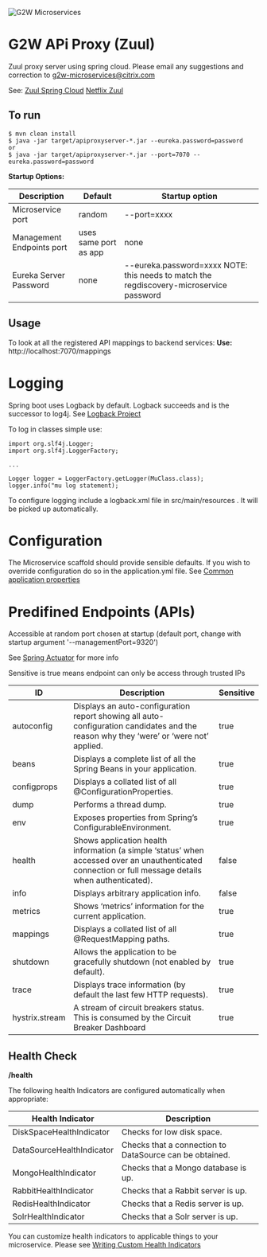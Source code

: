 ![G2W Microservices](https://confluence.ops.expertcity.com/download/attachments/72604993/image2014-12-19%2015%3A50%3A8.png?version=1&modificationDate=1419033007811&api=v2)

<!--
###############################################################################
#   ___ _____      __  __  __ ___                            _
#  / __|_  ) \    / / |  \/  |_ _|__ _ _ ___ ___ ___ _ ___ _(_)__ ___ ___
# | (_ |/ / \ \/\/ /  | |\/| || |/ _| '_/ _ (_-</ -_) '_\ V / / _/ -_|_-<
#  \___/___| \_/\_/   |_|  |_|___\__|_| \___/__/\___|_|  \_/|_\__\___/__/
#
###############################################################################
-->

G2W APi Proxy (Zuul)
====================

Zuul proxy server using spring cloud.
Please email any suggestions and correction to g2w-microservices@citrix.com

See:
[Zuul Spring Cloud](http://projects.spring.io/spring-cloud/spring-cloud.html#_router_and_filter_zuul)
[Netflix Zuul](https://github.com/Netflix/zuul/wiki)

To run
------

    $ mvn clean install
    $ java -jar target/apiproxyserver-*.jar --eureka.password=password
    or
    $ java -jar target/apiproxyserver-*.jar --port=7070 --eureka.password=password

    
**Startup Options:**

|   Description                     |   Default                 |   Startup option  |
|   --------------------------------|   ------------------------|   ----------------|
|   Microservice port               |   random                  |   --port=xxxx     |
|   Management Endpoints port       |   uses same port as app   |   none            |
|   Eureka Server Password          |   none                    |   --eureka.password=xxxx NOTE: this needs to match the regdiscovery-microservice password  |



Usage
-----

To look at all the registered API mappings to backend services:
**Use:** http://localhost:7070/mappings


Logging
=======

Spring boot uses Logback by default. Logback succeeds and is the successor to log4j.
See [Logback Project](http://logback.qos.ch/)

To log in classes simple use:

    import org.slf4j.Logger;
    import org.slf4j.LoggerFactory;

    ...

    Logger logger = LoggerFactory.getLogger(MuClass.class);
    logger.info("mu log statement);

To configure logging include a logback.xml file in src/main/resources . It will be picked up automatically.


Configuration
=============

The Microservice scaffold should provide sensible defaults. If you wish to override configuration do so in the
application.yml file.
See [Common application properties](http://docs.spring.io/spring-boot/docs/current/reference/html/common-application-properties.html)


Predifined Endpoints (APIs)
==========================

Accessible at random port chosen at startup (default port, change with startup argument '--managementPort=9320')

See [Spring Actuator](http://docs.spring.io/spring-boot/docs/current-SNAPSHOT/reference/htmlsingle/#production-ready-enabling) for more info

Sensitive is true means endpoint can only be access through trusted IPs


|   ID              |   Description     |   Sensitive  |
|   ----------------|   ----------------|   -----------|
|   autoconfig      |   Displays an auto-configuration report showing all auto-configuration candidates and the reason why they ‘were’ or ‘were not’ applied.   |   true    |
|   beans           |   Displays a complete list of all the Spring Beans in your application.   |  true |
|   configprops     |   Displays a collated list of all @ConfigurationProperties.   |   true    |
|   dump            |   Performs a thread dump. |   true    |
|   env             |   Exposes properties from Spring’s ConfigurableEnvironment.   |   true    |
|   health          |   Shows application health information (a simple ‘status’ when accessed over an unauthenticated connection or full message details when authenticated).   |   false    |
|   info            |   Displays arbitrary application info.    |   false   |
|   metrics         |   Shows ‘metrics’ information for the current application.    |   true    |
|   mappings        |   Displays a collated list of all @RequestMapping paths.    |   true  |
|   shutdown        |   Allows the application to be gracefully shutdown (not enabled by default).  |   true    |
|   trace           |   Displays trace information (by default the last few HTTP requests). |   true    |
|   hystrix.stream  |   A stream of circuit breakers status. This is consumed by the Circuit Breaker Dashboard | true  |



Health Check
------------

**/health**

The following health Indicators are configured automatically when appropriate:

|   Health Indicator            |   Description                 |
|   ----------------------------|   ----------------------------|
|   DiskSpaceHealthIndicator    |   Checks for low disk space.  |
|   DataSourceHealthIndicator   |   Checks that a connection to DataSource can be obtained. |
|   MongoHealthIndicator        |   Checks that a Mongo database is up. |
|   RabbitHealthIndicator       |   Checks that a Rabbit server is up.  |
|   RedisHealthIndicator        |   Checks that a Redis server is up.   |
|   SolrHealthIndicator         |   Checks that a Solr server is up.    |

You can customize health indicators to applicable things to your microservice. Please see [Writing Custom Health Indicators](http://docs.spring.io/spring-boot/docs/current-SNAPSHOT/reference/htmlsingle/#_writing_custom_healthindicators)


